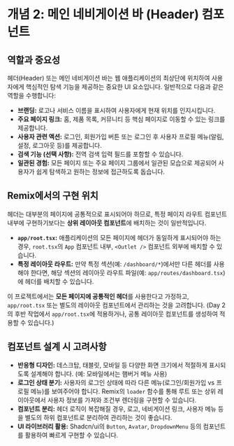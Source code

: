 # 개념 2: 메인 네비게이션 바 (Header) 컴포넌트

## 역할과 중요성

헤더(Header) 또는 메인 네비게이션 바는 웹 애플리케이션의 최상단에 위치하여 사용자에게 핵심적인 탐색 기능을 제공하는 중요한 UI 요소입니다. 일반적으로 다음과 같은 역할을 수행합니다:

*   **브랜딩:** 로고나 서비스 이름을 표시하여 사용자에게 현재 위치를 인지시킵니다.
*   **주요 페이지 링크:** 홈, 제품 목록, 커뮤니티 등 핵심 페이지로 이동할 수 있는 링크를 제공합니다.
*   **사용자 관련 액션:** 로그인, 회원가입 버튼 또는 로그인 후 사용자 프로필 메뉴(알림, 설정, 로그아웃 등)를 제공합니다.
*   **검색 기능 (선택 사항):** 전역 검색 입력 필드를 포함할 수 있습니다.
*   **일관된 경험:** 모든 페이지 또는 주요 페이지 그룹에서 일관된 모습으로 제공되어 사용자가 쉽게 탐색하고 원하는 정보에 접근하도록 돕습니다.

## Remix에서의 구현 위치

헤더는 대부분의 페이지에 공통적으로 표시되어야 하므로, 특정 페이지 라우트 컴포넌트 내부에 구현하기보다는 **상위 레이아웃 컴포넌트**에 배치하는 것이 일반적입니다.

*   **`app/root.tsx`:** 애플리케이션의 모든 페이지에 헤더가 동일하게 표시되어야 하는 경우, `root.tsx`의 `App` 컴포넌트 내부, `<Outlet />` 컴포넌트 외부에 배치할 수 있습니다.
*   **특정 레이아웃 라우트:** 만약 특정 섹션(예: `/dashboard/*`)에서만 다른 헤더를 사용해야 한다면, 해당 섹션의 레이아웃 라우트 파일(예: `app/routes/dashboard.tsx`)에 헤더를 배치할 수 있습니다.

이 프로젝트에서는 **모든 페이지에 공통적인 헤더**를 사용한다고 가정하고, `app/root.tsx` 또는 별도의 레이아웃 컴포넌트에서 관리하는 것을 고려합니다. (Day 2의 후반 작업에서 `app/root.tsx`에 적용하거나, 공통 레이아웃 컴포넌트를 생성하여 적용할 수 있습니다.)

## 컴포넌트 설계 시 고려사항

*   **반응형 디자인:** 데스크탑, 태블릿, 모바일 등 다양한 화면 크기에서 적절하게 표시되도록 설계해야 합니다. (예: 모바일에서는 햄버거 메뉴 사용)
*   **로그인 상태 분기:** 사용자의 로그인 상태에 따라 다른 메뉴(로그인/회원가입 vs 프로필 메뉴)를 보여주어야 합니다. Remix의 `loader` 함수를 통해 루트 또는 상위 레이아웃에서 사용자 정보를 가져와 조건부 렌더링을 구현할 수 있습니다.
*   **컴포넌트 분리:** 헤더 로직이 복잡해질 경우, 로고, 네비게이션 링크, 사용자 메뉴 등을 별도의 하위 컴포넌트로 분리하여 관리하는 것이 좋습니다.
*   **UI 라이브러리 활용:** Shadcn/ui의 `Button`, `Avatar`, `DropdownMenu` 등의 컴포넌트를 활용하여 빠르게 구현할 수 있습니다. 